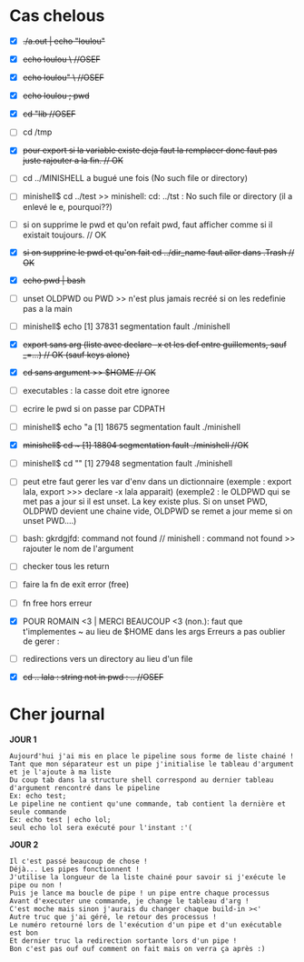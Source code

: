 # Cas chelous

- [x] ~~./a.out | echo "loulou"~~
- [x] ~~echo loulou \ //OSEF~~
- [x] ~~echo loulou" \ //OSEF~~
- [x] ~~echo loulou \; pwd~~
- [x] ~~cd "lib //OSEF~~
- [ ] cd /tmp
- [x] ~~pour export si la variable existe deja faut la remplacer donc faut pas juste rajouter a la fin. // OK~~
- [ ] cd ../MINISHELL a bugué une fois (No such file or directory)
- [ ] minishell$ cd ../test >> minishell: cd: ../tst : No such file or directory (il a enlevé le e, pourquoi??)
- [ ] si on supprime le pwd et qu'on refait pwd, faut afficher comme si il existait toujours. // OK
- [x] ~~si on supprine le pwd et qu'on fait cd ../dir_name faut aller dans .Trash // OK~~
- [x] ~~echo pwd | bash~~
- [ ] unset OLDPWD ou PWD >> n'est plus jamais recréé si on les redefinie pas a la main
- [ ] minishell$ echo 
[1]    37831 segmentation fault  ./minishell
- [x] ~~export sans arg (liste avec declare -x et les def entre guillements, sauf _=...) // OK (sauf keys alone)~~
- [x] ~~cd sans argument >> $HOME // OK~~
- [ ] executables : la casse doit etre ignoree
- [ ] ecrire le pwd si on passe par CDPATH
- [ ] minishell$ echo "a
[1]    18675 segmentation fault  ./minishell
- [x] ~~minishell$ cd ~
[1]    18804 segmentation fault  ./minishell //OK~~
- [ ] minishell$ cd ""
[1]    27948 segmentation fault  ./minishell
- [ ] peut etre faut gerer les var d'env dans un dictionnaire (exemple : export lala, export >>> declare -x lala apparait) (exemple2 : le OLDPWD qui se met pas a jour si il est unset. La key existe plus. Si on unset PWD, OLDPWD devient une chaine vide, OLDPWD se remet a jour meme si on unset PWD....)
- [ ] bash: gkrdgjfd: command not found // minishell : command not found >> rajouter le nom de l'argument
- [ ] checker tous les return
- [ ] faire la fn de exit error (free)
- [ ] fn free hors erreur
- [x] POUR ROMAIN <3 | MERCI BEAUCOUP <3 (non.): faut que t'implementes ~ au lieu de $HOME dans les args
Erreurs a pas oublier de gerer :

- [ ] redirections vers un directory au lieu d'un file
- [x] ~~cd .. lala : string not in pwd : .. //OSEF~~

# Cher journal

**JOUR 1**
```
Aujourd'hui j'ai mis en place le pipeline sous forme de liste chainé !
Tant que mon séparateur est un pipe j'initialise le tableau d'argument et je l'ajoute à ma liste
Du coup tab dans la structure shell correspond au dernier tableau d'argument rencontré dans le pipeline
Ex: echo test;
Le pipeline ne contient qu'une commande, tab contient la dernière et seule commande
Ex: echo test | echo lol;
seul echo lol sera exécuté pour l'instant :'(
```

**JOUR 2**
```
Il c'est passé beaucoup de chose !
Déjà... Les pipes fonctionnent !
J'utilise la longueur de la liste chainé pour savoir si j'exécute le pipe ou non !
Puis je lance ma boucle de pipe ! un pipe entre chaque processus
Avant d'executer une commande, je change le tableau d'arg !
C'est moche mais sinon j'aurais du changer chaque build-in ><'
Autre truc que j'ai géré, le retour des processus !
Le numéro retourné lors de l'exécution d'un pipe et d'un exécutable est bon
Et dernier truc la redirection sortante lors d'un pipe !
Bon c'est pas ouf ouf comment on fait mais on verra ça après :)
```